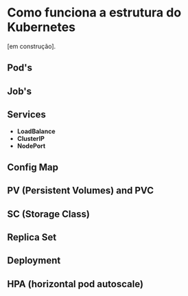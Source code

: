 # Como funciona a estrutura do Kubernetes

[em construção].

## Pod's

## Job's

## Services

- **LoadBalance**
- **ClusterIP**
- **NodePort**

## Config Map

## PV (Persistent Volumes) and PVC

## SC (Storage Class)

## Replica Set

## Deployment

## HPA (horizontal pod autoscale)
